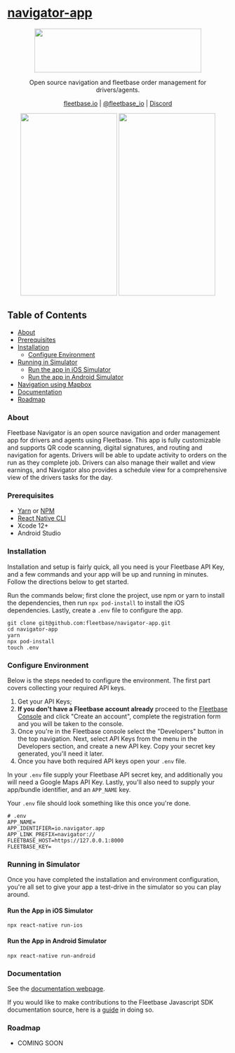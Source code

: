 # [navigator-app](https://github.com/fleetbase/navigator-app)

<p align="center">
  <img src="https://flb-assets.s3.ap-southeast-1.amazonaws.com/static/fleetbase-logo-svg.svg" width="380" height="100" />
</p>
<p align="center">
Open source navigation and fleetbase order management for drivers/agents.
</p>

<p align="center">
  <a href="https://fleetbase.io">fleetbase.io</a> | <a href="https://twitter.com/fleetbase_io">@fleetbase_io</a> | <a href="https://discord.gg/fjP4sReEvH">Discord</a>
</p>

<p align="center">
	<img src="https://user-images.githubusercontent.com/816371/154444685-c21ef84c-03d8-4656-8624-638688a292b8.png" width="220" height="416" />
	<img src="https://user-images.githubusercontent.com/816371/154444705-b3226353-81f8-4292-8228-0b1a0196e628.png" width="220" height="416" />
</p>

## Table of Contents

 - [About](#about)
 - [Prerequisites](#prerequisites)
 - [Installation](#installation)
	 - [Configure Environment](#configure-environment)
 - [Running in Simulator](#running-in-simulator)
	 - [Run the app in iOS Simulator](#run-the-app-in-ios-simulator)
	 - [Run the app in Android Simulator](#run-the-app-in-android-simulator)
 - [Navigation using Mapbox](#navigation-using-mapbox)
 - [Documentation](#documentation)
 - [Roadmap](#roadmap)

### About
Fleetbase Navigator is an open source navigation and order management app for drivers and agents using Fleetbase. This app is fully customizable and supports QR code scanning, digital signatures, and routing and navigation for agents. Drivers will be able to update activity to orders on the run as they complete job. Drivers can also manage their wallet and view earnings, and Navigator also provides a schedule view for a comprehensive view of the drivers tasks for the day.

### Prerequisites
 - [Yarn](https://yarnpkg.com/) or [NPM](https://nodejs.org/en/)
 - [React Native CLI](https://reactnative.dev/docs/environment-setup)
 - Xcode 12+
 - Android Studio

### Installation
Installation and setup is fairly quick, all you need is your Fleetbase API Key, and a few commands and your app will be up and running in minutes. Follow the directions below to get started.

Run the commands below; first clone the project, use npm or yarn to install the dependencies, then run `npx pod-install` to install the iOS dependencies. Lastly, create a `.env` file to configure the app.
```
git clone git@github.com:fleetbase/navigator-app.git
cd navigator-app
yarn
npx pod-install
touch .env
```
### Configure Environment
Below is the steps needed to configure the environment. The first part covers collecting your required API keys.

 1. Get your API Keys; 
 2. **If you don't have a Fleetbase account already** proceed to the [Fleetbase Console](https://console.fleetbase.io/) and click "Create an account", complete the registration form and you will be taken to the console. 
 3. Once you're in the Fleetbase console select the "Developers" button in the top navigation. Next, select API Keys from the menu in the Developers section, and create a new API key. Copy your secret key generated, you'll need it later.
 4. Once you have both required API keys open your `.env` file.

In your `.env` file supply your Fleetbase API secret key, and additionally you will need a Google Maps API Key. Lastly, you'll also need to supply your app/bundle identifier, and an `APP_NAME` key.

Your `.env` file should look something like this once you're done.

```
# .env
APP_NAME=
APP_IDENTIFIER=io.navigator.app
APP_LINK_PREFIX=navigator://
FLEETBASE_HOST=https://127.0.0.1:8000
FLEETBASE_KEY=
```

### Running in Simulator
Once you have completed the installation and environment configuration, you're all set to give your app a test-drive in the simulator so you can play around.

#### Run the App in iOS Simulator
```
npx react-native run-ios
```
#### Run the App in Android Simulator
```
npx react-native run-android
```

### Documentation
See the [documentation webpage](https://fleetbase.io/docs).

If you would like to make contributions to the Fleetbase Javascript SDK documentation source, here is a [guide](https://github.com/fleetbase/fleetbase-js/blob/master/CONTRIBUTING.md) in doing so.

### Roadmap
 - COMING SOON
